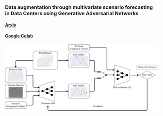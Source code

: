 ### Data augmentation through multivariate scenario forecasting in Data Centers using Generative Adversarial Networks

#### [Arxiv](http://arxiv.org/abs/2201.06147)
#### [Google Colab](https://drive.google.com/file/d/1MmlzetbEEL8CP-OUbNUmtR_mur3eC4OI/view?usp=sharing)

![alt text](Imgs/GAN_architecture_2.png)
